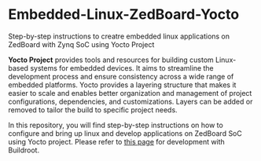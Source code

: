 # Embedded-Linux-ZedBoard-Yocto
Step-by-step instructions to creatre embedded linux applications on ZedBoard with Zynq SoC using Yocto Project

**Yocto Project** provides tools and resources for building custom Linux-based systems for embedded devices. It aims to streamline the development process and ensure consistency across a wide range of embedded platforms. Yocto provides a layering structure that makes it easier to scale and enables better organization and management of project configurations, dependencies, and customizations. Layers can be added or removed to tailor the build to specific project needs.

In this repository, you will find step-by-step instructions on how to configure and bring up linux and develop applications on ZedBoard SoC using Yocto project. Please refer to [this page](https://github.com/Amir-Mansoori/Embedded-Linux-ZedBoard-Buildroot/) for development with Buildroot. 
